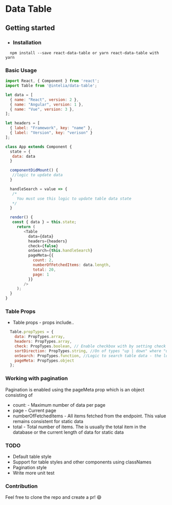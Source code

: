 # Data Table

## Getting started
 - ### Installation

```
  npm install --save react-data-table or yarn react-data-table with yarn
```

### Basic Usage

```javascript
import React, { Component } from 'react';
import Table from '@intelia/data-table';

let data = [
  { name: "React", version: 2 },
  { name: "Angular", version: 1 },
  { name: "Vue", version: 3 },
];

let headers = [
  { label: "Framework", key: "name" },
  { label: "Version", key: "verison" }
];

class App extends Component {
  state = {
   data: data
  }

  componentDidMount() {
   //logic to update data
  }

  handleSearch = value => {
   /*
     You must use this logic to update table data state
   */
  }

  render() {
   const { data } = this.state;
     return (
        <Table
          data={data}
          headers={headers}
          check={false}
          onSearch={this.handleSearch}
          pageMeta={{
            count: 2,
            numberOfFetchedItems: data.length,
            total: 20,
            page: 1
          }}
        />
     );
  }
}

```

### Table Props
 - Table props - props include..

```js
  Table.propTypes = {
    data: PropTypes.array,
    headers: PropTypes.array,
    check: PropTypes.boolean, // Enable checkbox with by setting check to true
    sortDirection: PropTypes.string, //On of types "up | down" where "up" is ascending and "down" descending
    onSearch: PropTypes.function, //Logic to search table data - the logic must set table data
    pageMeta: PropTypes.object
  };
```

### Working with pagination
 Pagination is enabled using the pageMeta prop which is an object consisting of
  - count: -  Maximum number of data per page
  - page - Current page
  - numberOfFetchedItems - All items fetched from the endpoint. This value remains consistent for static data
  - total - Total number of items. The is usually the total item in the database or the current length of data for static data

### TODO
 - Default table style
 - Support for table styles and other components using classNames
 - Pagination style
 - Write more unit test

### Contribution
  Feel free to clone the repo and create a pr! :smile:
